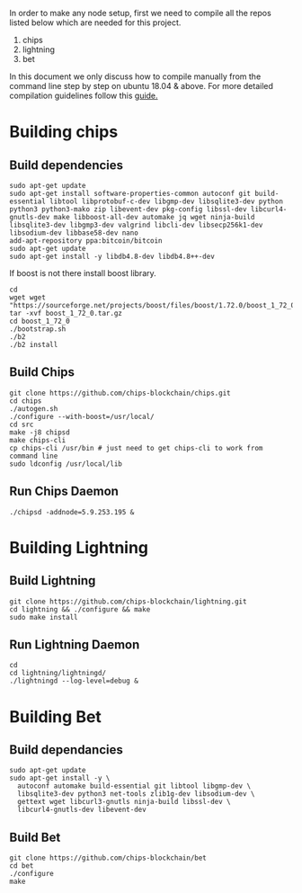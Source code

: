 In order to make any node setup, first we need to compile all the repos listed below which are needed for this project.
1. chips
2. lightning
3. bet

In this document we only discuss how to compile manually from the command line step by step on ubuntu 18.04 & above. For more detailed compilation guidelines follow this [guide.](./compile.md)

# Building chips
## Build dependencies
```
sudo apt-get update
sudo apt-get install software-properties-common autoconf git build-essential libtool libprotobuf-c-dev libgmp-dev libsqlite3-dev python python3 python3-mako zip libevent-dev pkg-config libssl-dev libcurl4-gnutls-dev make libboost-all-dev automake jq wget ninja-build libsqlite3-dev libgmp3-dev valgrind libcli-dev libsecp256k1-dev libsodium-dev libbase58-dev nano
add-apt-repository ppa:bitcoin/bitcoin
sudo apt-get update
sudo apt-get install -y libdb4.8-dev libdb4.8++-dev
```
If boost is not there install boost library.
```
cd
wget wget "https://sourceforge.net/projects/boost/files/boost/1.72.0/boost_1_72_0.tar.gz"
tar -xvf boost_1_72_0.tar.gz
cd boost_1_72_0
./bootstrap.sh
./b2
./b2 install
```

## Build Chips
```
git clone https://github.com/chips-blockchain/chips.git
cd chips
./autogen.sh
./configure --with-boost=/usr/local/
cd src
make -j8 chipsd
make chips-cli
cp chips-cli /usr/bin # just need to get chips-cli to work from command line
sudo ldconfig /usr/local/lib
```
## Run Chips Daemon
```
./chipsd -addnode=5.9.253.195 &
```

# Building Lightning

## Build Lightning
```
git clone https://github.com/chips-blockchain/lightning.git
cd lightning && ./configure && make
sudo make install
```
## Run Lightning Daemon
```
cd
cd lightning/lightningd/
./lightningd --log-level=debug &
```

# Building Bet

## Build dependancies 
```
sudo apt-get update
sudo apt-get install -y \
  autoconf automake build-essential git libtool libgmp-dev \
  libsqlite3-dev python3 net-tools zlib1g-dev libsodium-dev \
  gettext wget libcurl3-gnutls ninja-build libssl-dev \
  libcurl4-gnutls-dev libevent-dev
```
## Build Bet

```
git clone https://github.com/chips-blockchain/bet
cd bet
./configure
make
```
